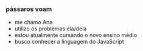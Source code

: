 ### pássaros voam 

- me chamo Ana
- utilizo os problemas ela/dela
- estou atualmente cursando o novo ensino médio
- busco conhecer a linguagem do JavaScript
